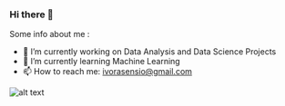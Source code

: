 ### Hi there 👋

Some info about me :

- 🔭 I’m currently working on Data Analysis and Data Science Projects
- 🌱 I’m currently learning Machine Learning
- 📫 How to reach me: ivorasensio@gmail.com


![alt text](https://camo.githubusercontent.com/a1b2dac5667822ee0d98ae6d799da61987fd1658dfeb4d2ca6e3c99b1535ebd8/68747470733a2f2f696d672e736869656c64732e696f2f62616467652f707974686f6e2d3336373041303f7374796c653d666f722d7468652d6261646765266c6f676f3d707974686f6e266c6f676f436f6c6f723d666664643534)
